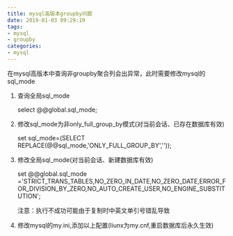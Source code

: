 ```yaml
---
title: mysql高版本groupby问题
date: 2019-01-03 09:29:19
tags:
- mysql
- groupby
categories:
- mysql
---
```

在mysql高版本中查询非groupby聚合列会出异常，此时需要修改mysql的sql_mode

1. 查询全局sql_mode
    
    select @@global.sql_mode;

2. 修改sql_mode为非only\_full\_group\_by模式(对当前会话、已存在数据库有效)

    set sql_mode=(SELECT REPLACE(@@sql_mode,'ONLY_FULL_GROUP_BY',''));

3. 修改全局sql_mode(对当前会话、新建数据库有效)

    set @@global.sql_mode ='STRICT_TRANS_TABLES,NO_ZERO_IN_DATE,NO_ZERO_DATE,ERROR_FOR_DIVISION_BY_ZERO,NO_AUTO_CREATE_USER,NO_ENGINE_SUBSTITUTION';
	
	注意：执行不成功可能由于复制时中英文单引号错乱导致

4. 修改mysql的my.ini,添加以上配置(liunx为my.cnf,重启数据库后永久生效)